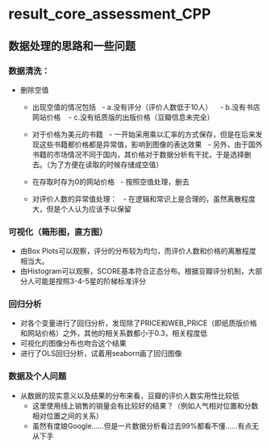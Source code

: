 # result_core_assessment_CPP
## 数据处理的思路和一些问题
### 数据清洗：
- 删除空值
  - 出现空值的情况包括
    -  a.没有评分（评价人数低于10人）
    -  b.没有书店网站价格
    -  c.没有纸质版的出版价格（豆瓣信息未完全）

  - 对于价格为美元的书籍
    -  一开始采用乘以汇率的方式保存，但是在后来发现这些书籍都价格都是异常值，影响到图像的表达效果
    -  另外，由于国外书籍的市场情况不同于国内，其价格对于数据分析有干扰，于是选择删去。（为了方便在读取的时候存储成空值）
  - 在存取时存为0的网站价格
    -  按照空值处理，删去

  - 对评价人数的异常值处理：
    -  在逻辑和常识上是合理的，虽然离散程度大，但是个人认为应该予以保留

### 可视化（箱形图，直方图）
- 由Box Plots可以观察，评分的分布较为均匀，而评价人数和价格的离散程度相当大。
  
- 由Histogram可以观察，SCORE基本符合正态分布。根据豆瓣评分机制，大部分人可能是按照3-4-5星的阶梯标准评分
  
### 回归分析
- 对各个变量进行了回归分析，发现除了PRICE和WEB_PRICE（即纸质版价格和网站价格）之外，其他的相关系数都小于0.3，相关程度低
- 可视化的图像分布也吻合这个结果
- 进行了OLS回归分析，试着用seaborn画了回归图像
 
### 数据及个人问题
- 从数据的现实意义以及结果的分布来看，豆瓣的评价人数实用性比较低
  - 这里使用线上销售的销量会有比较好的结果？（例如人气相对位置和分数相对位置之间的关系）
  - 虽然有度娘Google……但是一片数据分析看过去99%都看不懂……有点无从下手
